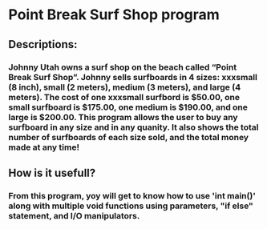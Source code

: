 # Point Break Surf Shop program
## Descriptions:
### Johnny Utah owns a surf shop on the beach called “Point Break Surf Shop”. Johnny sells surfboards in 4 sizes: xxxsmall (8 inch), small (2 meters), medium (3 meters), and large (4 meters). The cost of one xxxsmall surfbord is $50.00, one small surfboard is $175.00, one medium is $190.00, and one large is $200.00. This program allows the user to buy any surfboard in any size and in any quanity. It also shows the total number of surfboards of each size sold, and the total money made at any time! 
## How is it usefull?
### From this program, yoy will get to know how to use 'int main()' along with multiple void functions using parameters, "if else" statement, and I/O manipulators. 
